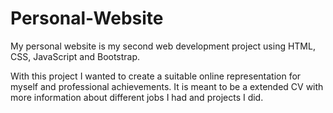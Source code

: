 # Personal-Website
My personal website is my second web development project using HTML, CSS, JavaScript and Bootstrap.  

With this project I wanted to create a suitable online representation for myself and professional achievements. 
It is meant to be a extended CV with more information about different jobs I had and projects I did. 

